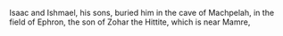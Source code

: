 Isaac and Ishmael, his sons, buried him in the cave of Machpelah, in the field of Ephron, the son of Zohar the Hittite, which is near Mamre,